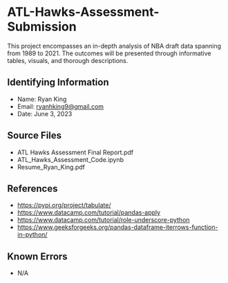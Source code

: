 # ATL-Hawks-Assessment-Submission
This project encompasses an in-depth analysis of NBA draft data spanning from 1989 to 2021. The outcomes will be presented through informative tables, visuals, and thorough descriptions.

## Identifying Information
* Name: Ryan King
* Email: ryanhking9@gmail.com
* Date: June 3, 2023

## Source Files
* ATL Hawks Assessment Final Report.pdf
* ATL_Hawks_Assessment_Code.ipynb
* Resume_Ryan_King.pdf

## References
* https://pypi.org/project/tabulate/
* https://www.datacamp.com/tutorial/pandas-apply
* https://www.datacamp.com/tutorial/role-underscore-python
* https://www.geeksforgeeks.org/pandas-dataframe-iterrows-function-in-python/

## Known Errors
* N/A
